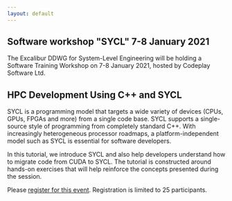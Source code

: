 ```yaml
---
layout: default
---
```


## Software workshop "SYCL" 7-8 January 2021

The Excalibur DDWG for System-Level Engineering will be holding a
Software Training Workshop on 7-8 January 2021, hosted by Codeplay
Software Ltd.


## HPC Development Using C++ and SYCL

SYCL is a programming model that targets a wide variety of devices
(CPUs, GPUs, FPGAs and more) from a single code base. SYCL supports a
single-source style of programming from completely standard C++. With
increasingly heterogeneous processor roadmaps, a platform-independent
model such as SYCL is essential for software developers.

In this tutorial, we introduce SYCL and also help developers
understand how to migrate code from CUDA to SYCL. The tutorial is
constructed around hands-on exercises that will help reinforce the
concepts presented during the session.

Please [register for this event](https://www.eventbrite.co.uk/e/hpc-development-using-c-and-sycl-tickets-133326062843). Registration is limited to 25 participants.
